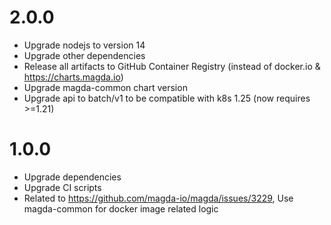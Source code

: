 # 2.0.0

-   Upgrade nodejs to version 14
-   Upgrade other dependencies
-   Release all artifacts to GitHub Container Registry (instead of docker.io & https://charts.magda.io)
-   Upgrade magda-common chart version
-   Upgrade api to batch/v1 to be compatible with k8s 1.25 (now requires >=1.21)

# 1.0.0

-   Upgrade dependencies
-   Upgrade CI scripts
-   Related to https://github.com/magda-io/magda/issues/3229, Use magda-common for docker image related logic
